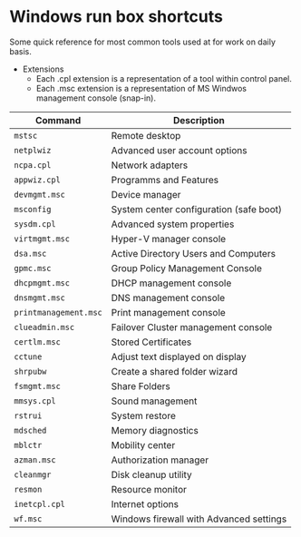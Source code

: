# Windows run box shortcuts #

Some quick reference for most common tools used at for work on daily basis.

* Extensions
  * Each .cpl extension is a representation of a tool within control panel. 
  * Each .msc extension is a representation of MS Windwos management console (snap-in).
        

| Command | Description |
| --- | --- |
| `mstsc` | Remote desktop |
| `netplwiz` | Advanced user account options |
| `ncpa.cpl` | Network adapters |
| `appwiz.cpl` | Programms and Features |
| `devmgmt.msc` | Device manager |
| `msconfig` | System center configuration (safe boot) |
| `sysdm.cpl` | Advanced system properties |
| `virtmgmt.msc` | Hyper-V manager console |
| `dsa.msc` | Active Directory Users and Computers |
| `gpmc.msc` | Group Policy Management Console |
| `dhcpmgmt.msc` | DHCP management console |
| `dnsmgmt.msc` | DNS management console |
| `printmanagement.msc` | Print management console |
| `clueadmin.msc` | Failover Cluster management console |
| `certlm.msc` | Stored Certificates |
| `cctune` | Adjust text displayed on display |
| `shrpubw` | Create a shared folder wizard |
| `fsmgmt.msc` | Share Folders |
| `mmsys.cpl` | Sound management |
| `rstrui` | System restore |
| `mdsched` | Memory diagnostics |
| `mblctr` | Mobility center |
| `azman.msc` | Authorization manager |
| `cleanmgr` | Disk cleanup utility |
| `resmon` | Resource monitor |
| `inetcpl.cpl` | Internet options |
| `wf.msc` | Windows firewall with Advanced settings |

